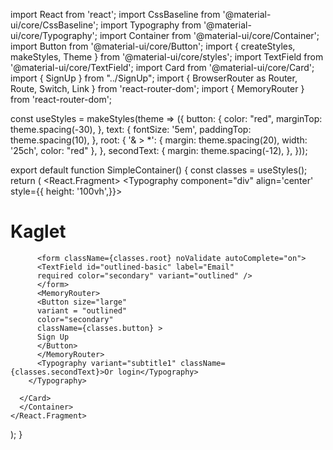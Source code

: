 import React from 'react';
import CssBaseline from '@material-ui/core/CssBaseline';
import Typography from '@material-ui/core/Typography';
import Container from '@material-ui/core/Container';
import Button from '@material-ui/core/Button';
import { createStyles, makeStyles, Theme } from '@material-ui/core/styles';
import TextField from '@material-ui/core/TextField';
import Card from '@material-ui/core/Card';
import { SignUp } from "../SignUp";
import { BrowserRouter as Router, Route, Switch, Link } from 'react-router-dom';
import { MemoryRouter } from 'react-router-dom';



const useStyles = makeStyles(theme => ({
  button: {
    color: "red",
    marginTop: theme.spacing(-30),
  },
  text: {
    fontSize: '5em',
    paddingTop: theme.spacing(10),
  },
  root: {
    '& > *': {
      margin: theme.spacing(20),
      width: '25ch',
      color: "red"
    },
  },
  secondText: { 
    margin: theme.spacing(-12),
  },
}));


export default function SimpleContainer() {
  const classes = useStyles();
  return (
    <React.Fragment>
      <CssBaseline />
      <Container maxWidth="sm">
      <Card variant="outlined">
        <Typography component="div"  align='center' style={{ height: '100vh',}}>
          <h1 
          className={classes.text}>
            Kaglet
          </h1>

          <form className={classes.root} noValidate autoComplete="on">
          <TextField id="outlined-basic" label="Email" 
          required color="secondary" variant="outlined" />
          </form>
          <MemoryRouter>
          <Button size="large"
          variant = "outlined" 
          color="secondary"
          className={classes.button} >
          Sign Up
          </Button> 
          </MemoryRouter>
          <Typography variant="subtitle1" className={classes.secondText}>Or login</Typography>
        </Typography>
        
      </Card>
      </Container>
    </React.Fragment>
  );
}